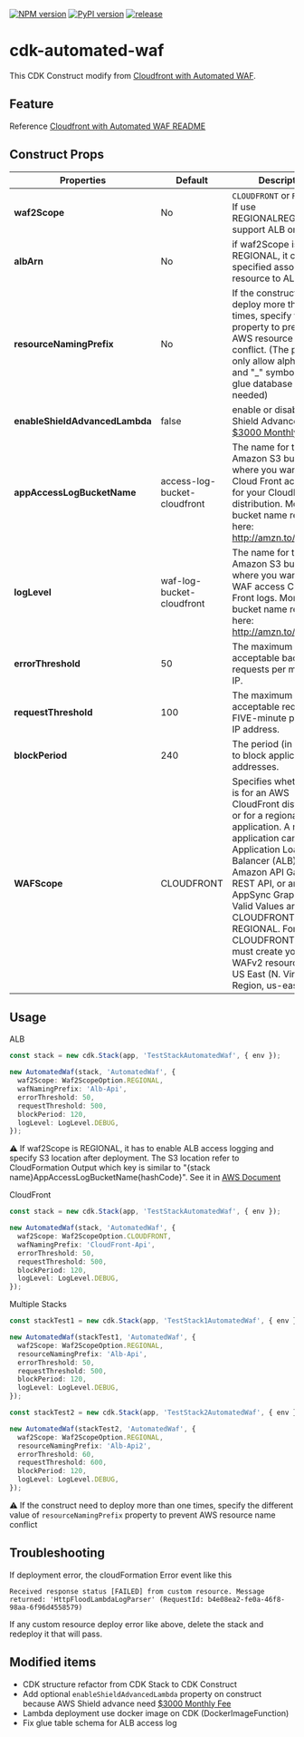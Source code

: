 [![NPM version](https://badge.fury.io/js/cdk-automated-waf.svg)](https://badge.fury.io/js/cdk-automated-waf)
[![PyPI version](https://badge.fury.io/py/cdk-automated-waf.svg)](https://badge.fury.io/py/cdk-automated-waf)
[![release](https://github.com/kimisme9386/cdk-automated-waf/actions/workflows/release.yml/badge.svg?branch=main)](https://github.com/kimisme9386/cdk-automated-waf/actions/workflows/release.yml)

# cdk-automated-waf

This CDK Construct modify from [Cloudfront with Automated WAF](https://github.com/awslabs/aws-cloudfront-extensions/tree/main/templates/aws-cloudfront-waf).

## Feature

Reference [Cloudfront with Automated WAF README](https://github.com/awslabs/aws-cloudfront-extensions/tree/main/templates/aws-cloudfront-waf#cloudfront-with-automated-waf)

## Construct Props

| Properties                     | Default                      | Description                                                                                                                                                                                                                                                                                                                                                                 |
| ------------------------------ | ---------------------------- | --------------------------------------------------------------------------------------------------------------------------------------------------------------------------------------------------------------------------------------------------------------------------------------------------------------------------------------------------------------------------- |
| **waf2Scope**                  | No                           | `CLOUDFRONT` or `REGIONAL`. If use REGIONALREGIONAL, it support ALB only now                                                                                                                                                                                                                                                                                                |
| **albArn**                     | No                           | if waf2Scope is REGIONAL, it can be specified associated resource to ALB.                                                                                                                                                                                                                                                                                                   |
| **resourceNamingPrefix**       | No                           | If the construct need to deploy more than one times, specify the property to prevent AWS resource name conflict. (The property only allow alphanumeric and "\_" symbol because glue database naming is needed)                                                                                                                                                              |
| **enableShieldAdvancedLambda** | false                        | enable or disable AWS Shield Advance (it need [$3000 Monthly Fee](https://aws.amazon.com/shield/pricing/?nc1=h_ls))                                                                                                                                                                                                                                                         |
| **appAccessLogBucketName**     | access-log-bucket-cloudfront | The name for the Amazon S3 bucket where you want to store Cloud Front access logs for your CloudFront distribution. More about bucket name restriction here: http://amzn.to/1p1YlU5.                                                                                                                                                                                        |
| **logLevel**                   | waf-log-bucket-cloudfront    | The name for the Amazon S3 bucket where you want to store WAF access Cloud Front logs. More about bucket name restriction here: http://amzn.to/1p1YlU5.                                                                                                                                                                                                                     |
| **errorThreshold**             | 50                           | The maximum acceptable bad requests per minute per IP.                                                                                                                                                                                                                                                                                                                      |
| **requestThreshold**           | 100                          | The maximum acceptable requests per FIVE-minute period per IP address.                                                                                                                                                                                                                                                                                                      |
| **blockPeriod**                | 240                          | The period (in minutes) to block applicable IP addresses.                                                                                                                                                                                                                                                                                                                   |
| **WAFScope**                   | CLOUDFRONT                   | Specifies whether this is for an AWS CloudFront distribution or for a regional application. A regional application can be an Application Load Balancer (ALB), an Amazon API Gateway REST API, or an AWS AppSync GraphQL API. Valid Values are CLOUDFRONT and REGIONAL. For CLOUDFRONT, you must create your WAFv2 resources in the US East (N. Virginia) Region, us-east-1. |

## Usage

ALB

```ts
const stack = new cdk.Stack(app, 'TestStackAutomatedWaf', { env });

new AutomatedWaf(stack, 'AutomatedWaf', {
  waf2Scope: Waf2ScopeOption.REGIONAL,
  wafNamingPrefix: 'Alb-Api',
  errorThreshold: 50,
  requestThreshold: 500,
  blockPeriod: 120,
  logLevel: LogLevel.DEBUG,
});
```

:warning: If waf2Scope is REGIONAL, it has to enable ALB access logging and specify S3 location after deployment. The S3 location refer to CloudFormation Output which key is similar to "{stack name}AppAccessLogBucketName{hashCode}". See it in [AWS Document](https://docs.aws.amazon.com/elasticloadbalancing/latest/application/load-balancer-access-logs.html#enable-access-logging)

CloudFront

```ts
const stack = new cdk.Stack(app, 'TestStackAutomatedWaf', { env });

new AutomatedWaf(stack, 'AutomatedWaf', {
  waf2Scope: Waf2ScopeOption.CLOUDFRONT,
  wafNamingPrefix: 'CloudFront-Api',
  errorThreshold: 50,
  requestThreshold: 500,
  blockPeriod: 120,
  logLevel: LogLevel.DEBUG,
});
```

Multiple Stacks

```ts
const stackTest1 = new cdk.Stack(app, 'TestStack1AutomatedWaf', { env });

new AutomatedWaf(stackTest1, 'AutomatedWaf', {
  waf2Scope: Waf2ScopeOption.REGIONAL,
  resourceNamingPrefix: 'Alb-Api',
  errorThreshold: 50,
  requestThreshold: 500,
  blockPeriod: 120,
  logLevel: LogLevel.DEBUG,
});

const stackTest2 = new cdk.Stack(app, 'TestStack2AutomatedWaf', { env });

new AutomatedWaf(stackTest2, 'AutomatedWaf', {
  waf2Scope: Waf2ScopeOption.REGIONAL,
  resourceNamingPrefix: 'Alb-Api2',
  errorThreshold: 60,
  requestThreshold: 600,
  blockPeriod: 120,
  logLevel: LogLevel.DEBUG,
});
```

:warning: If the construct need to deploy more than one times, specify the different value of `resourceNamingPrefix` property to prevent AWS resource name conflict

## Troubleshooting

If deployment error, the cloudFormation Error event like this

```
Received response status [FAILED] from custom resource. Message returned: 'HttpFloodLambdaLogParser' (RequestId: b4e08ea2-fe0a-46f8-98aa-6f96d4558579)
```

If any custom resource deploy error like above, delete the stack and redeploy it that will pass.

## Modified items

- CDK structure refactor from CDK Stack to CDK Construct
- Add optional `enableShieldAdvancedLambda` property on construct because AWS Shield advance need [$3000 Monthly Fee](https://aws.amazon.com/shield/pricing/?nc1=h_ls)
- Lambda deployment use docker image on CDK (DockerImageFunction)
- Fix glue table schema for ALB access log
